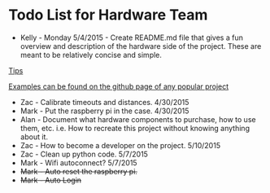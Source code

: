 Todo List for Hardware Team
===========================
- Kelly - Monday 5/4/2015 - Create README.md file that gives a fun overview and description of the
hardware side of the project.  These are meant to be relatively concise and
simple.

[Tips](http://stackoverflow.com/questions/2304863/how-to-write-a-good-readme)

[Examples can be found on the github page of any popular project](https://github.com/muan/github-gmail)

- Zac - Calibrate timeouts and distances. 4/30/2015
- Mark - Put the raspberry pi in the case. 4/30/2015
- Alan - Document what hardware components to purchase, how to use them, etc.
i.e. How to recreate this project without knowing anything about it.
- Zac - How to become a developer on the project. 5/10/2015
- Zac - Clean up python code. 5/7/2015
- Mark - Wifi autoconnect? 5/7/2015
- ~~Mark - Auto reset the raspberry pi.~~
- ~~Mark - Auto Login~~

